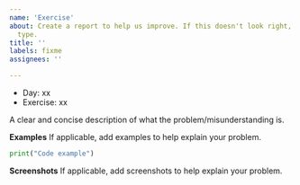 ```yaml
---
name: 'Exercise'
about: Create a report to help us improve. If this doesn't look right, choose a different
  type.
title: ''
labels: fixme
assignees: ''

---
```


* Day: xx
* Exercise: xx

A clear and concise description of what the problem/misunderstanding is.

**Examples**
If applicable, add examples to help explain your problem.

```python
print("Code example")
```

**Screenshots**
If applicable, add screenshots to help explain your problem.
